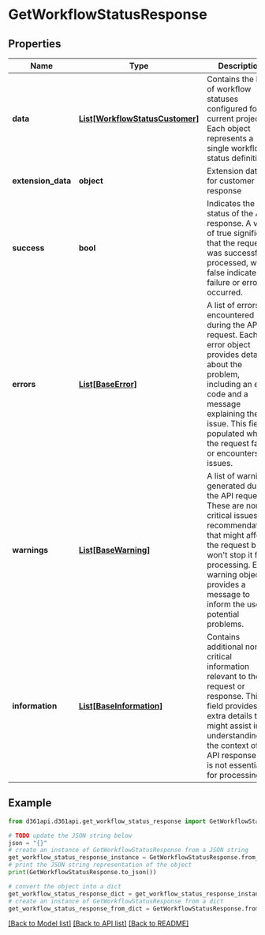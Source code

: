 # GetWorkflowStatusResponse


## Properties

Name | Type | Description | Notes
------------ | ------------- | ------------- | -------------
**data** | [**List[WorkflowStatusCustomer]**](WorkflowStatusCustomer.md) | Contains the list of workflow statuses configured for the current project. Each object represents a single workflow status definition. | [optional] 
**extension_data** | **object** | Extension data for customer API response | [optional] 
**success** | **bool** | Indicates the status of the API response. A value of true signifies that the request was successfully processed, while false indicates a failure or error occurred. | [optional] 
**errors** | [**List[BaseError]**](BaseError.md) | A list of errors encountered during the API request. Each error object provides details about the problem, including an error code and a message explaining the issue. This field is populated when the request fails or encounters issues. | [optional] 
**warnings** | [**List[BaseWarning]**](BaseWarning.md) | A list of warnings generated during the API request. These are non-critical issues or recommendations that might affect the request but won&#39;t stop it from processing. Each warning object provides a message to inform the user of potential problems. | [optional] 
**information** | [**List[BaseInformation]**](BaseInformation.md) | Contains additional non-critical information relevant to the request or response. This field provides extra details that might assist in understanding the context of the API response but is not essential for processing. | [optional] 

## Example

```python
from d361api.d361api.get_workflow_status_response import GetWorkflowStatusResponse

# TODO update the JSON string below
json = "{}"
# create an instance of GetWorkflowStatusResponse from a JSON string
get_workflow_status_response_instance = GetWorkflowStatusResponse.from_json(json)
# print the JSON string representation of the object
print(GetWorkflowStatusResponse.to_json())

# convert the object into a dict
get_workflow_status_response_dict = get_workflow_status_response_instance.to_dict()
# create an instance of GetWorkflowStatusResponse from a dict
get_workflow_status_response_from_dict = GetWorkflowStatusResponse.from_dict(get_workflow_status_response_dict)
```
[[Back to Model list]](../README.md#documentation-for-models) [[Back to API list]](../README.md#documentation-for-api-endpoints) [[Back to README]](../README.md)



